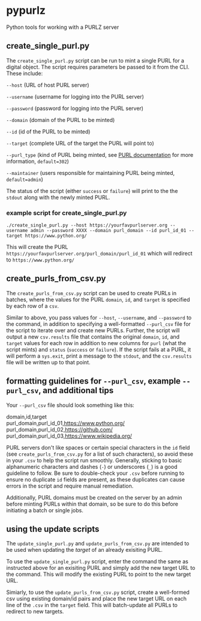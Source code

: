 # pypurlz
Python tools for working with a PURLZ server

## create_single_purl.py
The `create_single_purl.py` script can be run to mint a single PURL for a digital object. The script requires parameters be passed to it from the CLI. These include:

`--host` (URL of host PURL server)

`--username` (username for logging into the PURL server)

`--password` (password for logging into the PURL server)

`--domain`  (domain of the PURL to be minted)

`--id` (id of the PURL to be minted)

`--target` (complete URL of the target the PURL will point to)

`--purl_type` (kind of PURL being minted, see [PURL documentation](https://purl.archive.org/help) for more information, `default=302`)

`--maintainer` (users responsible for maintaining PURL being minted, `default=admin`)

The status of the script (either `success` or `failure`) will print to the the `stdout` along with the newly minted PURL.

### example script for create_single_purl.py

`./create_single_purl.py --host https://yourfavpurlserver.org --username admin --password XXXX --domain purl_domain --id purl_id_01 --target https://www.python.org/`

This will create the PURL `https://yourfavpurlserver.org/purl_domain/purl_id_01` which will redirect to `https://www.python.org/`

## create_purls_from_csv.py
The `create_purls_from_csv.py` script can be used to create PURLs in batches, where the values for the PURL `domain`, `id`, and `target` is specified by each row of a `csv`.

Similar to above, you pass values for `--host`, `--username`, and `--password` to the command, in addition to specifying a well-formatted `--purl_csv` file for the script to iterate over and create new PURLs. Further, the script will output a new `csv.results` file that contains the original `domain`, `id`, and `target` values for each row in addition to new columns for `purl` (what the script mints) and `status` (`success` or `failure`). If the script fails at a PURL, it will perform a `sys.exit`, print a message to the `stdout`, and the `csv.results` file will be written up to that point.

## formatting guidelines for `--purl_csv`, example `--purl_csv`, and additional tips
Your `--purl_csv` file should look something like this:

domain,id,target<br/>
purl_domain,purl_id_01,https://www.python.org/<br/>
purl_domain,purl_id_02,https://github.com/<br/>
purl_domain,purl_id_03,https://www.wikipedia.org/<br/>

PURL servers don't like spaces or certain special characters in the `id` field (see `create_purls_from_csv.py` for a list of such characters), so avoid these in your `.csv` to help the script run smoothly. Generally, sticking to basic alphanumeric characters and dashes (`-`) or underscores (`_`) is a good guideline to follow. Be sure to double-check your `.csv` before running to ensure no duplicate `id` fields are present, as these duplicates can cause errors in the script and require manual remediation.

Additionally, PURL domains must be created on the server by an admin before minting PURLs within that domain, so be sure to do this before initiating a batch or single jobs.

## using the update scripts
The `update_single_purl.py` and `update_purls_from_csv.py` are intended to be used when updating the _target_ of an already exisiting PURL. 

To use the `update_single_purl.py` script, enter the command the same as instructed above for an exisiting PURL and simply add the new target URL to the command. This will modify the existing PURL to point to the new target URL. 

Simiarly, to use the `update_purls_from_csv.py` script, create a well-formed csv using existing domain/id pairs and place the new target URL on each line of the `.csv` in the `target` field. This will batch-update all PURLs to redirect to new targets. 
